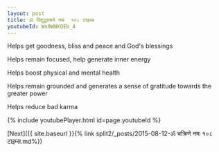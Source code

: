 ```yaml
---
layout: post
title: ॐ विशुद्धात्मने नमः  १०८ टाइम्स
youtubeId: Wn9WNKQEb_4
---
```

 
 
Helps get goodness, bliss and peace and God's blessings
 
Helps remain focused, help generate inner energy 
 
Helps boost physical and mental health 
 
Helps remain grounded and generates a sense of gratitude towards the greater power 
 
Helps reduce bad karma
 
 
 
 


{% include youtubePlayer.html id=page.youtubeId %}
 
[Next]({{ site.baseurl }}{% link  split2/_posts/2015-08-12-ॐ चक्रिणे नमः १०८ टाइम्स.md%})
 
